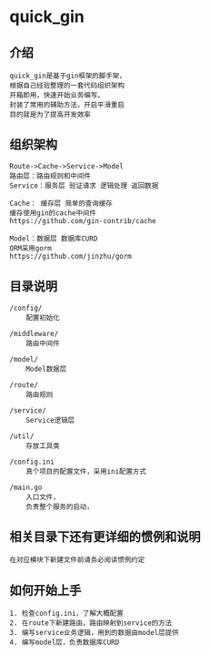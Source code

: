 # quick_gin

## 介绍
    quick_gin是基于gin框架的脚手架，
    根据自己经验整理的一套代码组织架构
    开箱即用，快速开始业务编写，
    封装了常用的辅助方法，开启平滑重启
    目的就是为了提高开发效率
    
## 组织架构
    Route->Cache->Service->Model
    路由层：路由规则和中间件
    Service：服务层 验证请求 逻辑处理 返回数据
    
    Cache： 缓存层 简单的查询缓存
    缓存使用gin的cache中间件
    https://github.com/gin-contrib/cache
    
    Model：数据层 数据库CURD
    ORM采用gorm
    https://github.com/jinzhu/gorm
    
## 目录说明
    /config/
        配置初始化
    
    /middleware/
        路由中间件
    
    /model/
        Model数据层
        
    /route/
        路由规则
        
    /service/
        Service逻辑层
        
    /util/
        存放工具类
        
    /config.ini
        真个项目的配置文件，采用ini配置方式
        
    /main.go
        入口文件，
        负责整个服务的启动，
        
## 相关目录下还有更详细的惯例和说明

    在对应模块下新建文件前请务必阅读惯例约定

## 如何开始上手
    
    1. 检查config.ini，了解大概配置
    2. 在route下新建路由，路由映射到service的方法
    3. 编写service业务逻辑，用到的数据由model层提供
    4. 编写model层，负责数据库CURD
    


    
